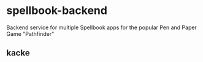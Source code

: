 # spellbook-backend
Backend service for multiple Spellbook apps for the popular Pen and Paper Game "Pathfinder"

## kacke
